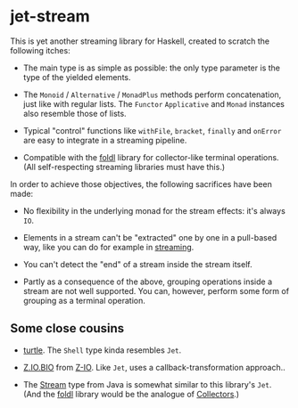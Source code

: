 # jet-stream

This is yet another streaming library for Haskell, created to scratch the
following itches:

- The main type is as simple as possible: the only type parameter is the type
  of the yielded elements.

- The `Monoid` / `Alternative` / `MonadPlus` methods perform concatenation,
  just like with regular lists. The `Functor` `Applicative` and `Monad`
  instances also resemble those of lists.

- Typical "control" functions like `withFile`, `bracket`, `finally` and
  `onError` are easy to integrate in a streaming pipeline. 

- Compatible with the [foldl](https://hackage.haskell.org/package/foldl)
  library for collector-like terminal operations. (All self-respecting
  streaming libraries must have this.)

In order to achieve those objectives, the following sacrifices have been made:

- No flexibility in the underlying monad for the stream effects: it's always
  `IO`.

- Elements in a stream can't be "extracted" one by one in a pull-based way,
  like you can do for example in
  [streaming](https://hackage.haskell.org/package/streaming-0.2.3.0/docs/Streaming-Prelude.html#v:next).

- You can't detect the "end" of a stream inside the stream itself.

- Partly as a consequence of the above, grouping operations inside a stream are
  not well supported.  You can, however, perform some form of grouping as a
  terminal operation.

## Some close cousins

- [turtle](https://hackage.haskell.org/package/turtle). The `Shell` type kinda
  resembles `Jet`.

- [Z.IO.BIO](https://hackage.haskell.org/package/Z-IO-1.0.0.0/docs/Z-IO-BIO.html)
  from [Z-IO](https://hackage.haskell.org/package/Z-IO). Like `Jet`, uses a
  callback-transformation approach..

- The
  [Stream](https://docs.oracle.com/en/java/javase/16/docs/api/java.base/java/util/stream/Stream.html)
  type from Java is somewhat similar to this library's `Jet`. (And the
  [foldl](https://hackage.haskell.org/package/foldl) library would be
  the analogue of
  [Collectors](https://docs.oracle.com/en/java/javase/16/docs/api/java.base/java/util/stream/Collectors.html).)

